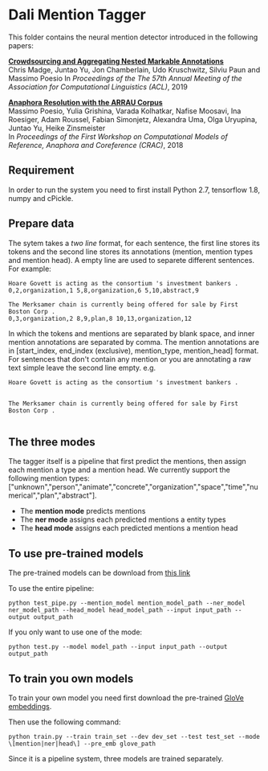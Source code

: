 # Dali Mention Tagger
This folder contains the neural mention detector introduced in the following papers:

**[Crowdsourcing and Aggregating Nested Markable Annotations](https://aclweb.org/anthology/papers/P/P19/P19-1077/)**  
Chris Madge, Juntao Yu, Jon Chamberlain, Udo Kruschwitz, Silviu Paun and Massimo Poesio
In *Proceedings of the The 57th Annual Meeting of the Association for Computational Linguistics (ACL)*, 2019

**[Anaphora Resolution with the ARRAU Corpus](https://www.aclweb.org/anthology/papers/W/W18/W18-0702/)**  
Massimo Poesio, Yulia Grishina, Varada Kolhatkar, Nafise Moosavi, Ina Roesiger, Adam Roussel, Fabian Simonjetz, Alexandra Uma, Olga Uryupina, Juntao Yu, Heike Zinsmeister  
In *Proceedings of the First Workshop on Computational Models of Reference, Anaphora and Coreference (CRAC)*, 2018

## Requirement
In order to run the system you need to first install Python 2.7, tensorflow 1.8, numpy and cPickle.

## Prepare data
The sytem takes a *two line* format, for each sentence, the first line stores its tokens and the second line stores its annotations (mention, mention types and mention head). A empty line are used to separete different sentences. For example:

```
Hoare Govett is acting as the consortium 's investment bankers .
0,2,organization,1 5,8,organization,6 5,10,abstract,9

The Merksamer chain is currently being offered for sale by First Boston Corp .
0,3,organization,2 8,9,plan,8 10,13,organization,12

```
In which the tokens and mentions are separated by blank space, and inner mention annotations are separated by comma. The mention annotations are in \[start_index, end_index (exclusive), mention_type, mention_head\] format. For sentences that don't contain any mention or you are annotating a raw text simple leave the second line empty. e.g.

```
Hoare Govett is acting as the consortium 's investment bankers .


The Merksamer chain is currently being offered for sale by First Boston Corp .


```

## The three modes
The tagger itself is a pipeline that first predict the mentions, then assign each mention a type and a mention head. We currently support the following mention types: \["unknown","person","animate","concrete","organization","space","time","numerical","plan","abstract"\]. 
* The **mention mode** predicts mentions
* The **ner mode** assigns each predicted mentions a entity types
* The **head mode** assigns each predicted mentions a mention head

## To use pre-trained models
The pre-trained models can be download from [this link](https://essexuniversity.box.com/s/2hsm50wa05hb13855gwi4vlmp2xxq8jw)

To use the entire pipeline:
```
python test_pipe.py --mention_model mention_model_path --ner_model ner_model_path --head_model head_model_path --input input_path --output output_path
```
If you only want to use one of the mode:
```
python test.py --model model_path --input input_path --output output_path
```

## To train you own models
To train your own model you need first download the pre-trained [GloVe embeddings](https://nlp.stanford.edu/projects/glove/).

Then use the following command:
```
python train.py --train train_set --dev dev_set --test test_set --mode \[mention|ner|head\] --pre_emb glove_path
```
Since it is a pipeline system, three models are trained separately.
